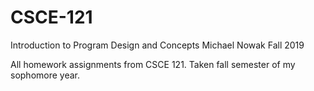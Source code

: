 # CSCE-121
Introduction to Program Design and Concepts
Michael Nowak
Fall 2019

All homework assignments from CSCE 121. Taken fall semester of my sophomore year.
